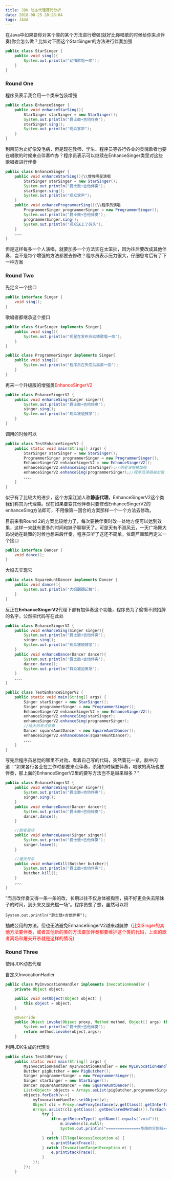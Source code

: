 ```yaml
---
title: JDK 动态代理源码分析
date: 2018-08-25 20:28:04
tags: JAVA
---
```




在Java中如果要你对某个类的某个方法进行增强(就好比你唱歌的时候给你来点伴奏)你会怎么做？比如对下面这个StarSinger的方法进行伴奏加强

```java
public class StarSinger {
    public void sing(){
        System.out.println("动情歌唱一曲");
    }
}
```

### Round One

程序员表示我会用一个类来包装增强

```java
public class EnhanceSinger {
    public void enhanceStarSing(){
        StarSinger starSinger = new StarSinger();
        System.out.println("爵士鼓+吉他伴奏");
        starSinger.sing();
        System.out.println("观众掌声");
    }
}
```

到目前为止好像没毛病，但是现在教师、学生、程序员等各行各业的灵魂歌者也要在唱歌的时候来点伴奏咋办？程序员表示可以继续在EnhanceSinger类里对这些歌唱者进行伴奏

```java
public class EnhanceSinger {
    public void enhanceStarSing(){\\增强明星演唱
        StarSinger starSinger = new StarSinger();
        System.out.println("爵士鼓+吉他伴奏");
        starSinger.sing();
        System.out.println("观众掌声");
    }
    public void enhanceProgrammerSing(){\\程序员演唱
        ProgrammerSinger programmerSinger = new ProgrammerSinger();
        System.out.println("爵士鼓+吉他伴奏");
        programmerSinger.sing();
        System.out.println("观众送上了砖头");
    }
    、、、、
}
```

但是这样每多一个人演唱，就要加多一个方法实在太笨拙，因为往后要改成其他伴奏，岂不是每个增强的方法都要去修改？程序员表示压力很大，仔细思考后有了下一种方案

### Round Two

先定义一个接口

```java
public interface Singer {
    void sing();
}
```

歌唱者都继承这个接口

```java
public class StarSinger implements Singer{
    public void sing(){
        System.out.println("明星在发布会动情歌唱一曲");
    }
}
```

```java
public class ProgrammerSinger implements Singer{
    public void sing(){
        System.out.println("程序员在失恋后高歌一曲");
    }
}
```

再来一个升级版的增强类<span style="color:red">EnhanceSingerV2</span>

```java
public class EnhanceSingerV2 {
    public void enhanceSing(Singer singer){
        System.out.println("爵士鼓+吉他伴奏");
        singer.sing();
        System.out.println("观众被迫鼓掌");
    }
}
```

调用的时候可以

```java
public class TestEnhanceSingerV2 {
    public static void main(String[] args) {
        StarSinger starSinger = new StarSinger();
        ProgrammerSinger programmerSinger = new ProgrammerSinger();
        EnhanceSingerV2 enhanceSingerV2 = new EnhanceSingerV2();
        enhanceSingerV2.enhanceSing(starSinger);//明星演唱被加强
        enhanceSingerV2.enhanceSing(programmerSinger);//程序员演唱被加强
        、、、、
    }
}
```

似乎有了比较大的进步，这个方案江湖人称**静态代理**，EnhanceSingerV2这个类我们称其为代理类。现在如果要变其他伴奏只要修改EnhanceSingerV2的enhanceSing方法即可，不用像第一回合的方案那样一个一个方法去修改。

目前来看Round 2的方案比较给力了，每次要换伴奏时改一处地方便可以达到效果，这样一来就有更多的时间和妹子聊聊天了。可是天有不测风云，一天广场舞大妈说她在跳舞的时候也想来段伴奏，程序员听了这还不简单，依葫芦画瓢再定义一个接口

```java
public interface Dancer {
    void dance();
}
```

大妈去实现它

```java
public class SquareAuntDancer implements Dancer {
    public void dance(){
        System.out.println("大妈翩翩起舞");
    }
}
```

反正在**EnhanceSingerV2**代理下都有加伴奏这个功能，程序员为了偷懒不顾招牌的名字，公然把代码写在此处

```java
public class EnhanceSingerV2 {
    public void enhanceSing(Singer singer){
        System.out.println("爵士鼓+吉他伴奏");
        singer.sing();
        System.out.println("观众被迫鼓掌");
    }
    public void enhanceDance(Dancer dancer){
        System.out.println("爵士鼓+吉他伴奏");
        dancer.dance();
        System.out.println("群众被迫离场");
    }
    、、、、
}
```

```java
public class TestEnhanceSingerV2 {
    public static void main(String[] args) {
        Singer starSinger = new StarSinger();
        Singer programmerSinger = new ProgrammerSinger();
        EnhanceSingerV2 enhanceSingerV2 = new EnhanceSingerV2();
        enhanceSingerV2.enhanceSing(starSinger);
        enhanceSingerV2.enhanceSing(programmerSinger);
        //给大妈来点伴奏
        Dancer squareAuntDancer = new SquareAuntDancer();
        enhanceSingerV2.enhanceDance(squareAuntDancer);
        、、、、
    }
}
```

写完后程序员总觉的哪里不对劲，看着自己写的代码，突然菊花一紧，脑中闪道：“如果各行各业在工作时都要来点伴奏，杀猪的时候要伴奏，唱歌的离场也要伴奏，那上面的EnhanceSingerV2里的要写方法岂不是越来越多？"

```java
public class EnhanceSingerV2 {
    public void enhanceSing(Singer singer){
        System.out.println("爵士鼓+吉他伴奏");
        singer.sing();
    }
    public void enhanceDance(Dancer dancer){
        System.out.println("爵士鼓+吉他伴奏");
        dancer.dance();
    }

	//歌者离场
    public void enhanceLeave(Singer singer){
        System.out.println("爵士鼓+吉他伴奏");
        singer.leave();
    }

	//屠夫开杀
    public void enhanceKill(Butcher butcher){
        System.out.println("爵士鼓+吉他伴奏");
        butcher.kill();
    }
    、、、、
}
```

”而且改伴奏又得一条一条的改，长期以往不仅身体被掏空，搞不好更会失去陪妹子的时间，到头来又是光棍一场“。程序员想了想，虽然可以将

```
System.out.println("爵士鼓+吉他伴奏");
```

抽成公用的方法，但也无法避免EnhanceSingerV2越来越臃肿（<span style="color:red">比如Singer的其他方法要伴奏，或者其他新的类的方法要加伴奏都要维护这个类的代码，上面的歌者离场和屠夫开杀就是这样的情况</span>）

### Round Three

使用JDK动态代理

自定义InvocationHadler

```java
public class MyInvocationHandler implements InvocationHandler {
    private Object object;

    public void setObject(Object object) {
        this.object = object;
    }

    @Override
    public Object invoke(Object proxy, Method method, Object[] args) throws Throwable {
        System.out.println("爵士鼓+吉他伴奏");
        return method.invoke(object,args);
    }

```

利用JDK生成的代理类

```java
public class TestJdkProxy {
    public static void main(String[] args) {
        MyInvocationHandler myInvocationHandler = new MyInvocationHandler();
        Butcher pigButcher = new PigButcher();
        Singer programmerSinger = new ProgrammerSinger();
        Singer starSinger = new StarSinger();
        Dancer squareAuntDancer = new SquareAuntDancer();
        List<Object> objects = Arrays.asList(pigButcher,programmerSinger,starSinger,squareAuntDancer);
        objects.forEach(v->{
            myInvocationHandler.setObject(v);
            Object clz = Proxy.newProxyInstance(v.getClass().getInterfaces()[0].getClassLoader(),v.getClass().getInterfaces(),myInvocationHandler);
            Arrays.asList(clz.getClass().getDeclaredMethods()).forEach(m->{
                try {
                    if(m.getReturnType().getName().equals("void")){
                        m.invoke(clz,null);
                        System.out.println("===============华丽的分割线==============");
                    }
                } catch (IllegalAccessException e) {
                    e.printStackTrace();
                } catch (InvocationTargetException e) {
                    e.printStackTrace();
                }
            });
        });
    }
```